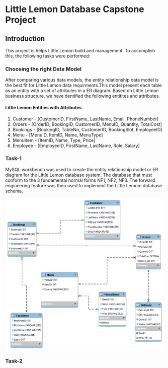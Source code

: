 # Little Lemon Database Capstone Project

## Introduction
This project is helps Little Lemon build and management. To accomplish this, the following tasks were performed:

### Choosing the right Data Model
After comparing various data models, the entity relationship data model is the best fit for Little Lemon data requirments.This model present each table as an entity with a set of attribules in a ER diagram. Based on Little Lemon business structure, we have dentified the following entitites and attributes. 

#### Little Lemon Entities with Attributes 
1. Customer - [CustomerID, FirstName, LastName, Email, PhoneNumber]
2. Orders   - [OrderID, BookingID, CustomerID, MenuID, Quantity, TotalCost]
3. Bookings - [BookingID, TableNo, CustomerID, BookingSlot, EmployeeID]
4. Menu - [MenuID, ItemID, Name, MenuType]
5. MenuItem - [ItemID, Name, Type, Price]
6. Employee - [EmployeeID, FirstName, LastName, Role, Salary]         

### Task-1 
MySQL workbench was used to create the entity relationship model or ER diagram for the Little Lemon database system. The database that must conform to the 3 fundamental normal forms NF1, NF2, NF3. The forward engineering feature was then used to implement the Little Lemom database schema.  

![Little Lemon Data Model](LittleLemonDataModel/LittleLemonDM.png)

### Task-2 
